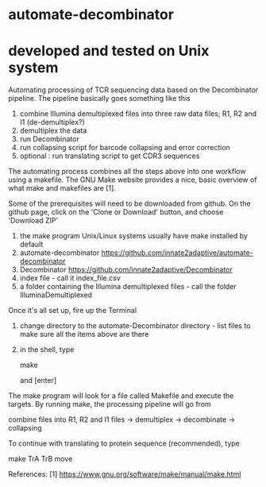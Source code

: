 # automate-decombinator
# developed and tested on Unix system

Automating processing of TCR sequencing data based on the Decombinator pipeline. The pipeline basically goes something like this

1. combine Illumina demultiplexed files into three raw data files; R1, R2 and I1 (de-demultiplex?)
2. demultiplex the data
3. run Decombinator
4. run collapsing script for barcode collapsing and error correction
5. optional : run translating script to get CDR3 sequences

The automating process combines all the steps above into one workflow using a makefile. The GNU Make website provides a nice, basic overview of what make and makefiles are [1].

Some of the prerequisites will need to be downloaded from github. On the github page, click on the 'Clone or Download' button, and choose 'Download ZIP'

1. the make program
   Unix/Linux systems usually have make installed by default
1. automate-decombinator
   https://github.com/innate2adaptive/automate-decombinator
2. Decombinator
   https://github.com/innate2adaptive/Decombinator
4. index file - call it index_file.csv
5. a folder containing the Illumina demultiplexed files - call the folder IlluminaDemultiplexed

Once it's all set up, fire up the Terminal

1. change directory to the automate-Decombinator directory - list files to make sure all the items above are there
2. in the shell, type

      make
      
   and [enter]

The make program will look for a file called Makefile and execute the targets. By running make, the processing pipeline will go from

combine files into R1, R2 and I1 files -> demultiplex -> decombinate -> collapsing

To continue with translating to protein sequence (recommended), type

   make TrA TrB move

References:
[1] https://www.gnu.org/software/make/manual/make.html
